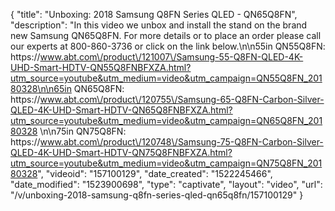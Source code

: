 {
    "title": "Unboxing: 2018 Samsung Q8FN Series QLED - QN65Q8FN",
    "description": "In this video we unbox and install the stand on the brand new Samsung QN65Q8FN.  For more details or to place an order please call our experts at 800-860-3736 or click on the link below.\n\n55in QN55Q8FN: https:\/\/www.abt.com\/product\/121007\/Samsung-55-Q8FN-QLED-4K-UHD-Smart-HDTV-QN55Q8FNBFXZA.html?utm_source=youtube&utm_medium=video&utm_campaign=QN55Q8FN_20180328\n\n65in QN65Q8FN: https:\/\/www.abt.com\/product\/120755\/Samsung-65-Q8FN-Carbon-Silver-QLED-4K-UHD-Smart-HDTV-QN65Q8FNBFXZA.html?utm_source=youtube&utm_medium=video&utm_campaign=QN65Q8FN_20180328 \n\n75in QN75Q8FN: https:\/\/www.abt.com\/product\/120748\/Samsung-75-Q8FN-Carbon-Silver-QLED-4K-UHD-Smart-HDTV-QN75Q8FNBFXZA.html?utm_source=youtube&utm_medium=video&utm_campaign=QN75Q8FN_20180328",
    "videoid": "157100129",
    "date_created": "1522245466",
    "date_modified": "1523900698",
    "type": "captivate",
    "layout": "video",
    "url": "\/v\/unboxing-2018-samsung-q8fn-series-qled-qn65q8fn\/157100129"
}